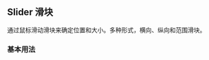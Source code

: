 <div class="demo-header">
<p class="overviewicon">
  <span class="wapi-business-slider"/>
</p>

## Slider 滑块

<nova-uxlink widget-name="Slider"></nova-uxlink>

通过鼠标滑动滑块来确定位置和大小。多种形式，横向、纵向和范围滑块。
</div>

### 基本用法

<nova-demo-view link="slider/basic-usage"></nova-demo-view>

<br>

<nova-attributes link="slider"></nova-attributes>
